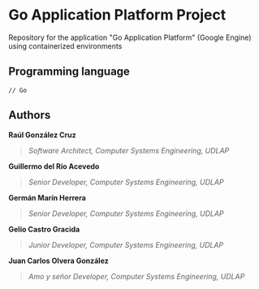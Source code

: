 # Go Application Platform Project
Repository for the application "Go Application Platform" (Google Engine) using containerized environments

## Programming language
```[go]
// Go
```

## Authors
**Raúl González Cruz**
>*Software Architect, Computer Systems Engineering, UDLAP*


**Guillermo del Río Acevedo**
>*Senior Developer, Computer Systems Engineering, UDLAP*


**Germán Marín Herrera**
>*Senior Developer, Computer Systems Engineering, UDLAP*


**Gelio Castro Gracida**
>*Junior Developer, Computer Systems Engineering, UDLAP*


**Juan Carlos Olvera González**
>*Amo y señor Developer, Computer Systems Engineering, UDLAP*
